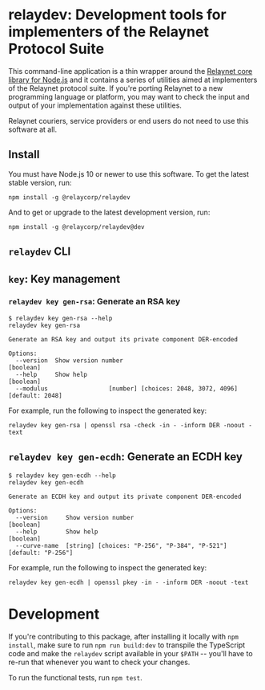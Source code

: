 # relaydev: Development tools for implementers of the Relaynet Protocol Suite

This command-line application is a thin wrapper around the [Relaynet core library for Node.js](https://github.com/relaycorp/relaynet-core-js) and it contains a series of utilities aimed at implementers of the Relaynet protocol suite. If you're porting Relaynet to a new programming language or platform, you may want to check the input and output of your implementation against these utilities.

Relaynet couriers, service providers or end users do not need to use this software at all.

## Install

You must have Node.js 10 or newer to use this software. To get the latest stable version, run:

```
npm install -g @relaycorp/relaydev
```

And to get or upgrade to the latest development version, run:

```
npm install -g @relaycorp/relaydev@dev
```

## `relaydev` CLI

## `key`: Key management

### `relaydev key gen-rsa`: Generate an RSA key

```
$ relaydev key gen-rsa --help
relaydev key gen-rsa

Generate an RSA key and output its private component DER-encoded

Options:
  --version  Show version number                                       [boolean]
  --help     Show help                                                 [boolean]
  --modulus                 [number] [choices: 2048, 3072, 4096] [default: 2048]
```

For example, run the following to inspect the generated key:

```
relaydev key gen-rsa | openssl rsa -check -in - -inform DER -noout -text
```

## `relaydev key gen-ecdh`: Generate an ECDH key

```
$ relaydev key gen-ecdh --help
relaydev key gen-ecdh

Generate an ECDH key and output its private component DER-encoded

Options:
  --version     Show version number                                    [boolean]
  --help        Show help                                              [boolean]
  --curve-name  [string] [choices: "P-256", "P-384", "P-521"] [default: "P-256"]
```

For example, run the following to inspect the generated key:

```
relaydev key gen-ecdh | openssl pkey -in - -inform DER -noout -text
```

# Development

If you're contributing to this package, after installing it locally with `npm install`, make sure to run `npm run build:dev` to transpile the TypeScript code and make the `relaydev` script available in your `$PATH` -- you'll have to re-run that whenever you want to check your changes.

To run the functional tests, run `npm test`.
